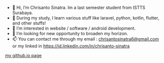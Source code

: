 - 👋 Hi, I’m Chrisanto Sinatra. Im a last semester student from ISTTS Surabaya.
- 🌱 During my study, I learn various stuff like laravel, python, kotlin, flutter, and other stuffs!
- 👀 I’m interested in website / software / android development.
- 💞️ I’m looking for new opportunity to broaden my horizon.
- 📫 You can contact me through my email : chrisantosinatra6@gmail.com or my linked in https://id.linkedin.com/in/chrisanto-sinatra

<a href="clovinlee.github.io" target="_blank">my github.io page</a>

<!---
Clovinlee/Clovinlee is a ✨ special ✨ repository because its `README.md` (this file) appears on your GitHub profile.
You can click the Preview link to take a look at your changes.
--->
